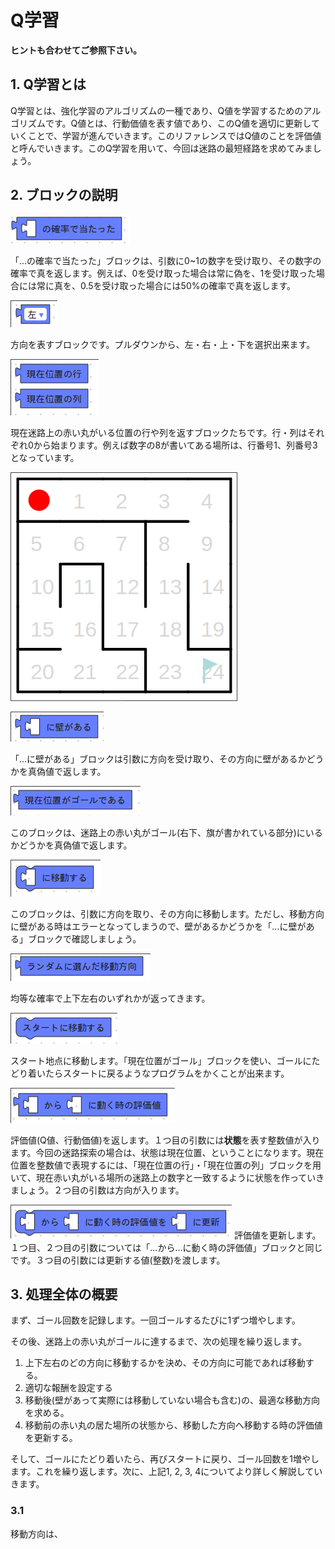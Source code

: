 # Q学習
**ヒントも合わせてご参照下さい。**

## 1. Q学習とは
Q学習とは、強化学習のアルゴリズムの一種であり、Q値を学習するためのアルゴリズムです。Q値とは、行動価値を表す値であり、このQ値を適切に更新していくことで、学習が進んでいきます。このリファレンスではQ値のことを評価値と呼んでいきます。このQ学習を用いて、今回は迷路の最短経路を求めてみましょう。

## 2. ブロックの説明
![確率的行動](./2023-05-13-032934_198x52_scrot.png)

「...の確率で当たった」ブロックは、引数に0~1の数字を受け取り、その数字の確率で真を返します。例えば、0を受け取った場合は常に偽を、1を受け取った場合には常に真を、0.5を受け取った場合には50%の確率で真を返します。

![方向](./2023-05-13-033627_75x43_scrot.png)

方向を表すブロックです。プルダウンから、左・右・上・下を選択出来ます。

![行列](./2023-05-13-033823_141x90_scrot.png)

現在迷路上の赤い丸がいる位置の行や列を返すブロックたちです。行・列はそれぞれ0から始まります。例えば数字の8が書いてある場所は、行番号1、列番号3となっています。

![迷路](./2023-05-13-033929_363x366_scrot.png)

![壁](./2023-05-13-034345_149x48_scrot.png)

「...に壁がある」ブロックは引数に方向を受け取り、その方向に壁があるかどうかを真偽値で返します。

![現在位置がゴール](./2023-05-13-034518_208x47_scrot.png)

このブロックは、迷路上の赤い丸がゴール(右下、旗が書かれている部分)にいるかどうかを真偽値で返します。

![移動](./2023-05-13-034653_144x59_scrot.png)

このブロックは、引数に方向を取り、その方向に移動します。ただし、移動方向に壁がある時はエラーとなってしまうので、壁があるかどうかを「...に壁がある」ブロックで確認しましょう。

![ランダムな移動方向](./2023-05-13-034856_224x44_scrot.png)

均等な確率で上下左右のいずれかが返ってきます。

![スタートに移動](./2023-05-13-035109_171x49_scrot.png)

スタート地点に移動します。「現在位置がゴール」ブロックを使い、ゴールにたどり着いたらスタートに戻るようなプログラムをかくことが出来ます。

![評価値の取得](./2023-05-13-035332_263x56_scrot.png)

評価値(Q値、行動価値)を返します。１つ目の引数には**状態**を表す整数値が入ります。今回の迷路探索の場合は、状態は現在位置、ということになります。現在位置を整数値で表現するには、「現在位置の行」・「現在位置の列」ブロックを用いて、現在赤い丸がいる場所の迷路上の数字と一致するように状態を作っていきましょう。２つ目の引数は方向が入ります。

![評価値の更新](./2023-05-13-040108_354x54_scrot.png)
評価値を更新します。１つ目、２つ目の引数については「...から...に動く時の評価値」ブロックと同じです。３つ目の引数には更新する値(整数)を渡します。

## 3. 処理全体の概要
まず、ゴール回数を記録します。一回ゴールするたびに1ずつ増やします。

その後、迷路上の赤い丸がゴールに達するまで、次の処理を繰り返します。

1. 上下左右のどの方向に移動するかを決め、その方向に可能であれば移動する。
2. 適切な報酬を設定する
3. 移動後(壁があって実際には移動していない場合も含む)の、最適な移動方向を求める。
4. 移動前の赤い丸の居た場所の状態から、移動した方向へ移動する時の評価値を更新する。

そして、ゴールにたどり着いたら、再びスタートに戻り、ゴール回数を1増やします。これを繰り返します。次に、上記1, 2, 3, 4についてより詳しく解説していきます。

### 3.1
移動方向は、
